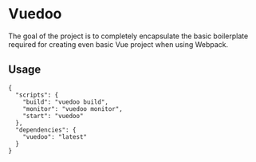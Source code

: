 # Vuedoo

The goal of the project is to completely encapsulate the basic boilerplate required for creating even basic Vue project when using Webpack.

## Usage

```
{
  "scripts": {
    "build": "vuedoo build",
    "monitor": "vuedoo monitor",
    "start": "vuedoo"
  },
  "dependencies": {
    "vuedoo": "latest"
  }
}
```
